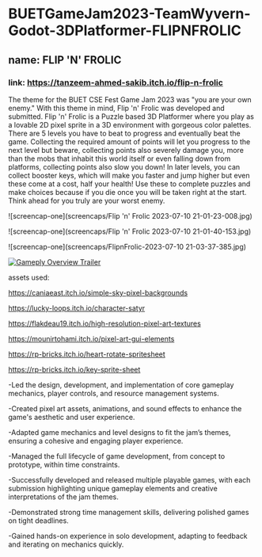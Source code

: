 # BUETGameJam2023-TeamWyvern-Godot-3DPlatformer-FLIPNFROLIC
## name: FLIP 'N' FROLIC
### link: https://tanzeem-ahmed-sakib.itch.io/flip-n-frolic

The theme for the BUET CSE Fest Game Jam 2023 was "you are your own enemy." With this theme in mind, Flip 'n' Frolic was developed and submitted. Flip 'n' Frolic is a Puzzle based 3D Platformer where you play as a lovable 2D pixel sprite in a 3D environment with gorgeous color palettes. There are 5 levels you have to beat to progress and eventually beat the game. Collecting the required amount of points will let you progress to the next level but beware, collecting points also severely damage you, more than the mobs that inhabit this world itself or even falling down from platforms, collecting points also slow you down! In later levels, you can collect booster keys, which will make you faster and jump higher but even these come at a cost, half your health! Use these to complete puzzles and make choices because if you die once you will be taken right at the start. Think ahead for you truly are your worst enemy.

![screencap-one](screencaps/Flip 'n' Frolic 2023-07-10 21-01-23-008.jpg)

![screencap-one](screencaps/Flip 'n' Frolic 2023-07-10 21-01-40-153.jpg)

![screencap-one](screencaps/FlipnFrolic-2023-07-10 21-03-37-385.jpg)

[![Gameply Overview Trailer](https://img.youtube.com/vi/VIDEO_ID/maxresdefault.jpg)](https://www.youtube.com/watch?v=https://youtu.be/nxUEooXWGLM?si=XaS8rsvD5KwsGtM3)

assets used:

https://caniaeast.itch.io/simple-sky-pixel-backgrounds

https://lucky-loops.itch.io/character-satyr

https://flakdeau19.itch.io/high-resolution-pixel-art-textures

https://mounirtohami.itch.io/pixel-art-gui-elements

https://rp-bricks.itch.io/heart-rotate-spritesheet

https://rp-bricks.itch.io/key-sprite-sheet

-Led the design, development, and implementation of core gameplay mechanics, player
controls, and resource management systems.

-Created pixel art assets, animations, and sound effects to enhance the game's aesthetic
and user experience.

-Adapted game mechanics and level designs to fit the jam’s themes, ensuring a cohesive
and engaging player experience.

-Managed the full lifecycle of game development, from concept to prototype, within time
constraints.

-Successfully developed and released multiple playable games, with each submission
highlighting unique gameplay elements and creative interpretations of the jam themes.

-Demonstrated strong time management skills, delivering polished games on tight
deadlines.

-Gained hands-on experience in solo development, adapting to feedback and iterating on
mechanics quickly.
